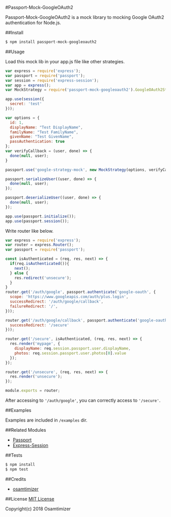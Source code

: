 #Passport-Mock-GoogleOAuth2

Passport-Mock-GoogleOAuth2 is a mock library to mocking Google OAuth2 authentication for Node.js.

##Install

```bash
$ npm install passport-mock-googleoauth2
```

##Usage

Load this mock lib in your app.js file like other strategies.

```js
var express = require('express');
var passport = require('passport');
var session = require('express-session');
var app = express();
var MockStrategy = require('passport-mock-googleoauth2').GoogleOAuth2StrategyMock;

app.use(session({
  secret: 'test'
}));

var options = {
  id: 1,
  displayName: "Test DisplayName",
  familyName: "Test FamilyName",
  givenName: "Test GivenName",
  passAuthentication: true
};
var verifyCallback = (user, done) => {
  done(null, user);
}

passport.use('google-strategy-mock', new MockStrategy(options, verifyCallback);

passport.serializeUser((user, done) => {
  done(null, user);
});

passport.deserializeUser((user, done) => {
  done(null, user);
});

app.use(passport.initialize());
app.use(passport.session());
```

Write router like below.

```js
var express = require('express');
var router = express.Router();
var passport = require('passport');

const isAuthenticated = (req, res, next) => {
  if(req.isAuthenticated()){
    next();
  } else {
    res.redirect('unsecure');
  }
}
router.get('/auth/google', passport.authenticate('google-oauth', {
  scope: 'https://www.googleapis.com/auth/plus.login',
  successRedirect: '/auth/google/callback',
  failureRedirect: '/',
}));

router.get('/auth/google/callback', passport.authenticate('google-oauth', {
  successRedirect: '/secure'
}));

router.get('/secure', isAuthenticated, (req, res, next) => {
  res.render('mypage', {
    displayName: req.session.passport.user.displayName,
    photos: req.session.passport.user.photos[0].value
  });
});

router.get('/unsecure', (req, res, next) => {
  res.render('unsecure');
});

module.exports = router;
```

After accessing to `'/auth/google'`, you can correctly access to `'/secure'`.

##Examples

Examples are included in `/examples` dir.

##Related Modules

- [Passport](https://github.com/jaredhanson/passport)
- [Express-Session](https://github.com/expressjs/session)

##Tests
```bash
$ npm install
$ npm test
```

##Credits
- [osamtimizer](https://osamtimizer.hatenablog.com/)

##License
[MIT License](http://opensource.org/licenses/MIT)

Copyright(c) 2018 Osamtimizer
